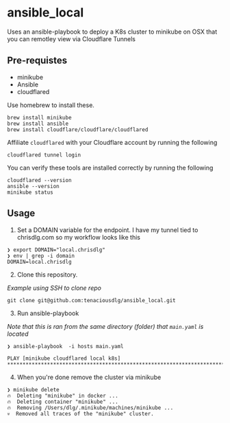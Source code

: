 # ansible_local
Uses an ansible-playbook to deploy a K8s cluster to minikube on OSX that you can remotley view via Cloudflare Tunnels

## Pre-requistes

* minikube
* Ansible
* cloudflared

Use homebrew to install these.

```
brew install minikube
brew install ansible
brew install cloudflare/cloudflare/cloudflared
```

Affiliate `cloudflared` with your Cloudflare account by running the following

```
cloudflared tunnel login
```

You can verify these tools are installed correctly by running the following

```
cloudflared --version
ansible --version
minikube status
```

## Usage
1. Set a DOMAIN variable for the endpoint. I have my tunnel tied to chrisdlg.com so my workflow looks like this

```
❯ export DOMAIN="local.chrisdlg"
❯ env | grep -i domain
DOMAIN=local.chrisdlg
```

2. Clone this repository.

_Example using SSH to clone repo_

```
git clone git@github.com:tenaciousdlg/ansible_local.git
```

3. Run ansible-playbook

_Note that this is ran from the same directory (folder) that `main.yaml` is located_

```
❯ ansible-playbook  -i hosts main.yaml

PLAY [minikube cloudflared local k8s] *****************************************************************************************************************************************************

```

4. When you're done remove the cluster via minikube

```
❯ minikube delete
🔥  Deleting "minikube" in docker ...
🔥  Deleting container "minikube" ...
🔥  Removing /Users/dlg/.minikube/machines/minikube ...
💀  Removed all traces of the "minikube" cluster.
```